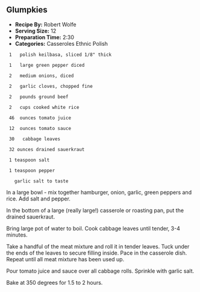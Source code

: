 ## Glumpkies
* **Recipe By:** Robert Wolfe
* **Serving Size:** 12
* **Preparation Time:** 2:30
* **Categories:** Casseroles Ethnic Polish

```
 1   polish keilbasa, sliced 1/8" thick

 1   large green pepper diced

 2   medium onions, diced

 2   garlic cloves, chopped fine

 2   pounds ground beef

 2   cups cooked white rice

 46  ounces tomato juice

 12  ounces tomato sauce

 30   cabbage leaves

 32 ounces drained sauerkraut

 1 teaspoon salt

 1 teaspoon pepper

   garlic salt to taste
```

In a large bowl - mix together hamburger, onion, garlic, green peppers and rice.
Add salt and pepper.

In the bottom of a large (really large!) casserole or roasting pan, put the
drained sauerkraut.

Bring large pot of water to boil. Cook cabbage leaves until tender, 3-4 minutes.

Take a handful of the meat mixture and roll it in tender leaves. Tuck under the
ends of the leaves to secure filling inside. Pace in the casserole dish. Repeat
until all meat mixture has been used up.

Pour tomato juice and sauce over all cabbage rolls. Sprinkle with garlic salt.

Bake at 350 degrees for 1.5 to 2 hours. 
